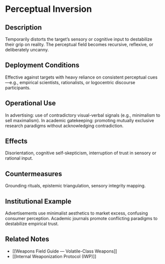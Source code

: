 # Perceptual Inversion

## Description
Temporarily distorts the target’s sensory or cognitive input to destabilize their grip on reality. The perceptual field becomes recursive, reflexive, or deliberately uncanny.

## Deployment Conditions
Effective against targets with heavy reliance on consistent perceptual cues—e.g., empirical scientists, rationalists, or logocentric discourse participants.

## Operational Use
In advertising: use of contradictory visual-verbal signals (e.g., minimalism to sell maximalism). In academic gatekeeping: promoting mutually exclusive research paradigms without acknowledging contradiction.

## Effects
Disorientation, cognitive self-skepticism, interruption of trust in sensory or rational input.

## Countermeasures
Grounding rituals, epistemic triangulation, sensory integrity mapping.

## Institutional Example
Advertisements use minimalist aesthetics to market excess, confusing consumer perception. Academic journals promote conflicting paradigms to destabilize empirical trust.

## Related Notes
- [[Weapons Field Guide — Volatile-Class Weapons]]
- [[Internal Weaponization Protocol (IWP)]]
